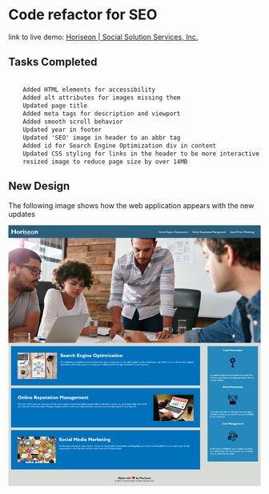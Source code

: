 # Code refactor for SEO

link to live demo: [Horiseon | Social Solution Services, Inc.](https://jacksonnorris.github.io/bc-seo-refactor/)

## Tasks Completed

```

    Added HTML elements for accessibility
    Added alt attributes for images missing them
    Updated page title
    Added meta tags for description and viewport
    Added smooth scroll behavior
    Updated year in footer
    Updated 'SEO' image in header to an abbr tag
    Added id for Search Engine Optimization div in content
    Updated CSS styling for links in the header to be more interactive
    resized image to reduce page size by over 14MB

```

## New Design

The following image shows how the web application appears with the new updates

![The Horiseon webpage includes a navigation bar, a header image, and cards with text and images at the bottom of the page.](./assets/images/Landing_page_refactor_02_17_2022.png)
